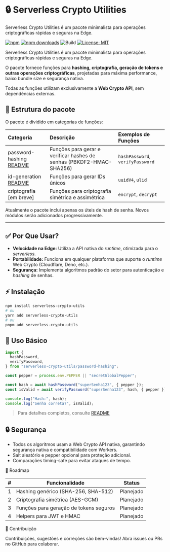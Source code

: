 # 🔒 Serverless Crypto Utilities

Serverless Crypto Utilities é um pacote minimalista para operações criptográficas rápidas e seguras na Edge.

[![npm](https://img.shields.io/npm/v/serverless-crypto-utils)](https://www.npmjs.com/package/serverless-crypto-utils)
[![npm downloads](https://img.shields.io/npm/dt/serverless-crypto-utils)](https://www.npmjs.com/package/serverless-crypto-utils)
![Build](https://github.com/gihoekveld/serverless-crypto-utils/actions/workflows/build.yml/badge.svg)
[![License: MIT](https://img.shields.io/badge/License-MIT-yellow.svg)](LICENSE)

Serverless Crypto Utilities é um pacote minimalista para operações criptográficas rápidas e seguras na Edge.

O pacote fornece funções para **hashing, criptografia, geração de tokens e outras operações criptográficas**, projetadas para máxima performance, baixo bundle size e segurança nativa.

Todas as funções utilizam exclusivamente a **Web Crypto API**, sem dependências externas.

## 🔹 Estrutura do pacote

O pacote é dividido em categorias de funções:

| Categoria                                           | Descrição                                                            | Exemplos de Funções              |
| :-------------------------------------------------- | :------------------------------------------------------------------- | :------------------------------- |
| password-hashing [README](docs/password-hashing.md) | Funções para gerar e verificar hashes de senhas (PBKDF2-HMAC-SHA256) | `hashPassword`, `verifyPassword` |
| id-generation [README](docs/id-generation.md)       | Funções para gerar IDs únicos                                        | `uuidV4`, `ulid`                 |
| criptografia [em breve]                             | Funções para criptografia simétrica e assimétrica                    | `encrypt`, `decrypt`             |

Atualmente o pacote inclui apenas os úteis de hash de senha. Novos módulos serão adicionados progressivamente.

---

## ✅ Por Que Usar?

- **Velocidade na Edge:** Utiliza a API nativa do _runtime_, otimizada para o _serverless_.
- **Portabilidade:** Funciona em qualquer plataforma que suporte o _runtime_ Web Crypto (Cloudflare, Deno, etc.).
- **Segurança:** Implementa algoritmos padrão do setor para autenticação e _hashing_ de senhas.

## ⚡ Instalação

```bash
npm install serverless-crypto-utils
# ou
yarn add serverless-crypto-utils
# ou
pnpm add serverless-crypto-utils
```

## 🚀 Uso Básico

```typescript
import {
  hashPassword,
  verifyPassword,
} from "serverless-crypto-utils/password-hashing";

const pepper = process.env.PEPPER || "secretGlobalPepper";

const hash = await hashPassword("superSenha123", { pepper });
const isValid = await verifyPassword("superSenha123", hash, { pepper });

console.log("Hash:", hash);
console.log("Senha correta?", isValid);
```

> Para detalhes completos, consulte [README](docs/password-hashing.md)

## 🔒 Segurança

- Todos os algoritmos usam a Web Crypto API nativa, garantindo segurança nativa e compatibilidade com Workers.
- Salt aleatório e pepper opcional para proteção adicional.
- Comparações timing-safe para evitar ataques de tempo.

📌 Roadmap

| #   | Funcionalidade                         | Status    |
| --- | -------------------------------------- | --------- |
| 1   | Hashing genérico (SHA-256, SHA-512)    | Planejado |
| 2   | Criptografia simétrica (AES-GCM)       | Planejado |
| 3   | Funções para geração de tokens seguros | Planejado |
| 4   | Helpers para JWT e HMAC                | Planejado |

🤝 Contribuição

Contribuições, sugestões e correções são bem-vindas! Abra issues ou PRs no GitHub para colaborar.
